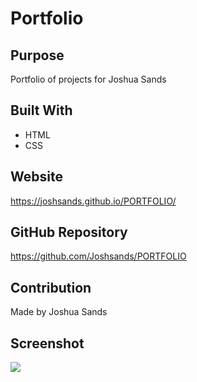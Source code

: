 # Portfolio

## Purpose
Portfolio of projects for Joshua Sands

## Built With
* HTML
* CSS

## Website
https://joshsands.github.io/PORTFOLIO/

## GitHub Repository
https://github.com/Joshsands/PORTFOLIO

## Contribution
Made by Joshua Sands

## Screenshot
<img src="./assets/screensho.png" />